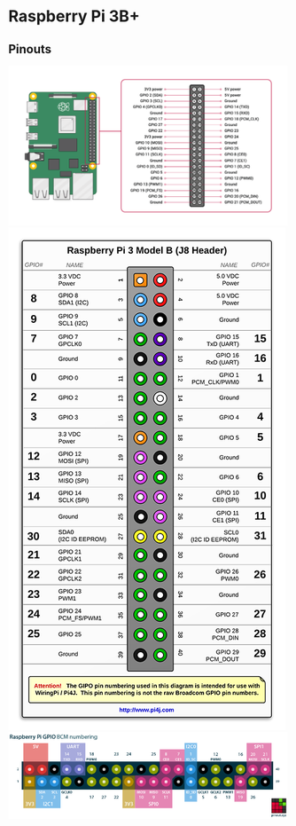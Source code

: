 # Raspberry Pi 3B+

## Pinouts
![](img/GPIO.png)
![](img/j8header-3b.png)
![](img/raspberry-pi-pinout.png)
